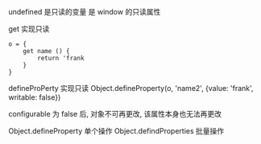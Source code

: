 undefined 是只读的变量
是 window 的只读属性

get 实现只读

```
o = {
    get name () {
        return 'frank
    }
}
```

defineProPerty 实现只读
Object.defineProperty(o, 'name2', {value: 'frank', writable: false})

configurable 为 false 后, 对象不可再更改, 该属性本身也无法再更改

Object.defineProperty 单个操作
Object.defindProperties 批量操作
